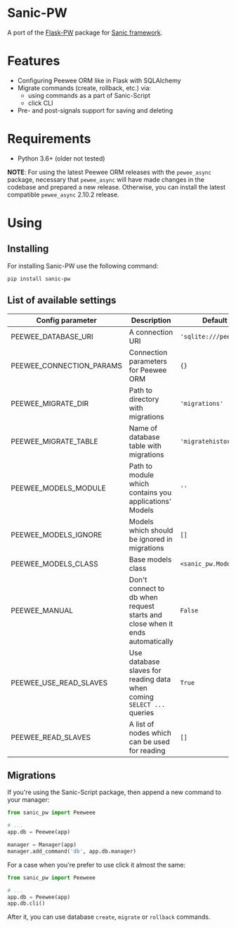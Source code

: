 # Sanic-PW

A port of the [Flask-PW](https://github.com/klen/flask-pw) package for [Sanic framework](https://github.com/channelcat/sanic).

# Features
- Configuring Peewee ORM like in Flask with SQLAlchemy
- Migrate commands (create, rollback, etc.) via:
    - using commands as a part of Sanic-Script
    - click CLI
- Pre- and post-signals support for saving and deleting

# Requirements
- Python 3.6+ (older not tested)

**NOTE**: For using the latest Peewee ORM releases with the `pewee_async` package, necessary that `pewee_async` will have made changes in the codebase and prepared a new release. Otherwise, you can install the latest compatible `pewee_async` 2.10.2 release.

# Using
## Installing
For installing Sanic-PW use the following command:
```
pip install sanic-pw
```

## List of available settings
| Config parameter | Description |  Default value |
|------------------|-------------|----------------|
| PEEWEE_DATABASE_URI      | A connection URI                                        | `'sqlite:///peewee.sqlite'`  |
| PEEWEE_CONNECTION_PARAMS | Connection parameters for Peewee ORM                    | `{}`                         |
| PEEWEE_MIGRATE_DIR       | Path to directory with migrations                       | `'migrations'`               |
| PEEWEE_MIGRATE_TABLE     | Name of database table with migrations                  | `'migratehistory'`           | 
| PEEWEE_MODELS_MODULE     | Path to module which contains you applications' Models  | `''`                         |
| PEEWEE_MODELS_IGNORE     | Models which should be ignored in migrations            | `[]`                         |
| PEEWEE_MODELS_CLASS      | Base models class                                       | `<sanic_pw.Model>`           |            
| PEEWEE_MANUAL            | Don't connect to db when request starts and close when it ends automatically | `False` |     
| PEEWEE_USE_READ_SLAVES   | Use database slaves for reading data when coming `SELECT ...` queries        | `True`  |    
| PEEWEE_READ_SLAVES       | A list of nodes which can be used for reading                                | `[]`    |    

## Migrations
If you're using the Sanic-Script package, then append a new command to your manager:
```python
from sanic_pw import Peeweee

# ...
app.db = Peewee(app)

manager = Manager(app)
manager.add_command('db', app.db.manager)
```
For a case when you're prefer to use click it almost the same:
```python
from sanic_pw import Peeweee

# ...
app.db = Peewee(app)
app.db.cli() 
```
After it, you can use database `create`, `migrate` or `rollback` commands.
